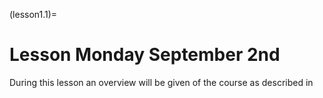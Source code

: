 (lesson1.1)=
# Lesson Monday September 2nd

During this lesson an overview will be given of the course as described in [](../../course_information.md)